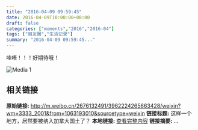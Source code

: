 ```yaml
---
title: "2016-04-09 09:59:45"
date: 2016-04-09T10:00:00+08:00
draft: false
categories: ["moments","2016","2016-04"]
tags: ["朋友圈","生活记录"]
summary: "2016-04-09 09:59:45..."
---
```


哇唔！！！好期待哦！

![Media 1](/Moments/photos/2016-04-09/201604090959450.jpg)

## 相关链接

**原始链接:** http://m.weibo.cn/2676132491/3962224265663428/weixin?wm=3333_2001&from=1063193010&sourcetype=weixin
**链接标题:** 这样一个地方，居然要被纳入加拿大国土了？
**本地链接:** [查看完整内容](/link_content/2016/04/2016-04-09/link_content/)
**链接摘要:** ...

